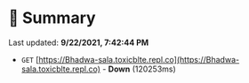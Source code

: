 # 📖 Summary
Last updated: **9/22/2021, 7:42:44 PM**

- `GET` [https://Bhadwa-sala.toxicblte.repl.co](https://Bhadwa-sala.toxicblte.repl.co) - **Down** (120253ms)
